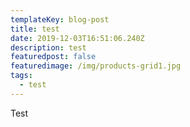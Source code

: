 ```yaml
---
templateKey: blog-post
title: test
date: 2019-12-03T16:51:06.240Z
description: test
featuredpost: false
featuredimage: /img/products-grid1.jpg
tags:
  - test
---
```

Test
